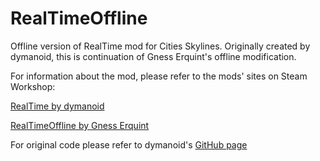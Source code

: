 # RealTimeOffline
Offline version of RealTime mod for Cities Skylines. Originally created by dymanoid, this is continuation of Gness Erquint's offline modification.

For information about the mod, please refer to the mods' sites on Steam Workshop:

[RealTime by dymanoid](https://steamcommunity.com/sharedfiles/filedetails/?id=1420955187)

[RealTimeOffline by Gness Erquint](https://steamcommunity.com/sharedfiles/filedetails/?id=1749971558)

For original code please refer to dymanoid's [GitHub page](https://github.com/dymanoid/RealTime)
